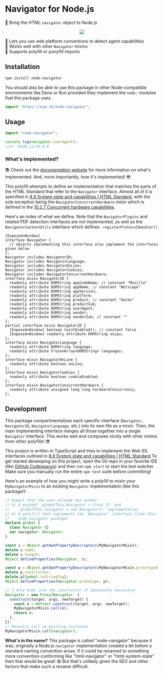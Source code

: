 # Navigator for Node.js

🧭 Bring the HTML `navigator` object to Node.js

<div align="center">

![](https://picsum.photos/600/400)

</div>

📱 Lets you use web platform conventions to detect agent capabilities \
🤝 Works well with other `Navigator` mixins \
🦄 Supports polyfill or ponyfill imports

## Installation

```sh
npm install node-navigator
```

You should also be able to use this package in other Node-compatible
environments like Deno or Bun provided they implement the `node:` modules that
this package uses.

```js
import "https://esm.sh/node-navigator";
```

## Usage

```js
import "node-navigator";

console.log(navigator.userAgent);
//=> 'Node.js/20.0.0
```

### What's implemented?

📚 Check out the [documentation website] for more information on what's
implemented. And, more importantly, how it's implemented! 😎

This polyfill attempts to define an implementation that matches the parts of the
HTML Standard that refer to the `Navigator` interface. Almost all of it is
specified in [8.9 System state and capabilities | HTML Standard], with the sole
exception being the `NavigatorConcurrentHardware` mixin which is defined in the
[10.2.7 Concurrent hardware capabilities].

Here's an index of what we define. Note that the `NavigatorPlugins` and related
PDF detection interfaces are not implemented, as well as the
`NavigatorContentUtils` interface which defines `.registerProtocolHandler()`.

```webidl
[Exposed=Window]
interface Navigator {
  // objects implementing this interface also implement the interfaces given below
};
Navigator includes NavigatorID;
Navigator includes NavigatorLanguage;
Navigator includes NavigatorOnLine;
Navigator includes NavigatorCookies;
Navigator includes NavigatorConcurrentHardware;
interface mixin NavigatorID {
  readonly attribute DOMString appCodeName; // constant "Mozilla"
  readonly attribute DOMString appName; // constant "Netscape"
  readonly attribute DOMString appVersion;
  readonly attribute DOMString platform;
  readonly attribute DOMString product; // constant "Gecko"
  readonly attribute DOMString productSub;
  readonly attribute DOMString userAgent;
  readonly attribute DOMString vendor;
  readonly attribute DOMString vendorSub; // constant ""
};
partial interface mixin NavigatorID {
  [Exposed=Window] boolean taintEnabled(); // constant false
  [Exposed=Window] readonly attribute DOMString oscpu;
};
interface mixin NavigatorLanguage {
  readonly attribute DOMString language;
  readonly attribute FrozenArray<DOMString> languages;
};
interface mixin NavigatorOnLine {
  readonly attribute boolean onLine;
};
interface mixin NavigatorCookies {
  readonly attribute boolean cookieEnabled;
};
interface mixin NavigatorConcurrentHardware {
  readonly attribute unsigned long long hardwareConcurrency;
};
```

## Development

This package compartmentalizes each specific interface (`Navigator`,
`NavigatorID`, `NavigatorLanguage`, etc.) into its own file as a mixin. Then,
the main implementing interface merges all those together into a single
`Navigator` interface. This works well and composes nicely with other mixins
from other polyfills! 😎

This project is written in TypeScript and tries to implement the Web IDL
interfaces outlined in [8.9 System state and capabilities | HTML Standard] To
get started developing on this project, open the Git repo in your favorite IDE
(like [GitHub Codespaces]) and then run `npm start` to start the test watcher.
Make sure you manually run the entire `npm test` suite before committing!

Here's an example of how you might write a polyfill to mixin your
`MyNavigatorMixin` to an existing `Navigator` implementation (like this
package!):

```ts
// Expect that the user already has either:
// a) A minimal 'globalThis.Navigator = class {}' and
//    'globalThis.navigator = new Navigator()' implementation
// b) A polyfill that implements the 'Navigator' interface (like this
//    node-navigator package)
declare global {
  class Navigator {}
  var navigator: Navigator;
}

const s = Object.getOwnPropertyDescriptors(MyNavigatorMixin);
delete s.name;
delete s.length;
Object.defineProperties(Navigator, s);

const p = Object.getOwnPropertyDescriptors(MyNavigatorMixin.prototype);
delete p.constructor;
delete p[Symbol.toStringTag];
Object.defineProperties(Navigator.prototype, p);

// 🤚 Only hook into the constructor if absolutely necessary!
Navigator = new Proxy(Navigator, {
  construct(target, args, newTarget) {
    const o = Reflect.construct(target, args, newTarget);
    MyNavigatorMixin.call(o);
    return o;
  },
});
// Manually call on existing instances
MyNavigatorMixin.call(navigator);
```

**What's in the name?** This package is called "node-navigator" because it was,
originally a Node.js `navigator` implementation created a bit before a standard
naming convention arose. If it could be renamed to something more
convention-conforming like "html-navigator" or "html-system-state" then that
would be great! 😅 But that's unlikely given the SEO and other factors that make
such a rename difficult.

<!-- prettier-ignore-start -->
[8.9 System state and capabilities | HTML Standard]: https://html.spec.whatwg.org/multipage/system-state.html
[GitHub Codespaces]: https://github.com/features/codespaces
[10.2.7 Concurrent hardware capabilities]: https://html.spec.whatwg.org/multipage/workers.html#navigator.hardwareconcurrency
[documentation website]: https://skdhg.github.io/node-navigator/
<!-- prettier-ignore-end -->
